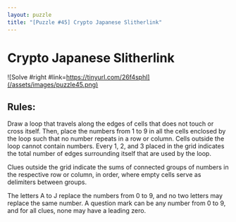 ```yaml
---
layout: puzzle
title: "[Puzzle #45] Crypto Japanese Slitherlink"
---
```


# Crypto Japanese Slitherlink

![Solve #right #link=https://tinyurl.com/26f4sphl](/assets/images/puzzle45.png)

## Rules:

Draw a loop that travels along the edges of cells that does not touch or cross itself. Then, place the numbers from 1 to 9 in all the cells enclosed by the loop such that no number repeats in a row or column. Cells outside the loop cannot contain numbers. Every 1, 2, and 3 placed in the grid indicates the total number of edges surrounding itself that are used by the loop.

Clues outside the grid indicate the sums of connected groups of numbers in the respective row or column, in order, where empty cells serve as delimiters between groups.

The letters A to J replace the numbers from 0 to 9, and no two letters may replace the same number. A question mark can be any number from 0 to 9, and for all clues, none may have a leading zero. 

